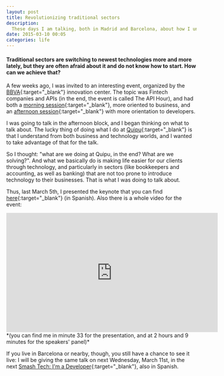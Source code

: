 ```yaml
---
layout: post
title: Revolutionizing traditional sectors
description:
  These days I am talking, both in Madrid and Barcelona, about how I understand the revolution of traditional sectors through technology.
date: 2015-03-10 00:05
categories: life
---
```


#### Traditional sectors are switching to newest technologies more and more lately, but they are often afraid about it and do not know how to start. How can we achieve that?

A few weeks ago, I was invited to an interesting event, organized by the [BBVA](https://www.bbva.es/particulares/index.jsp){:target="_blank"}
innovation center. The topic was Fintech companies and APIs (in the end, the event is called The API Hour), and had both a
[morning session](https://www.centrodeinnovacionbbva.com/eventos/evento-api-hour-fintech-api-hackers-sesion-de-manana){:target="_blank"},
more oriented to business, and an
[afternoon session](https://www.centrodeinnovacionbbva.com/eventos/evento-api-hour-fintech-api-hackers-sesion-de-tarde){:target="_blank"}
with more orientation to developers.

I was going to talk in the afternoon block, and I began thinking on what to talk about. The lucky thing of doing what I do at
[Quipu](https://getquipu.com/en){:target="_blank"} is that I understand from both business and technology worlds, and I wanted to take
advantage of that for the talk.

So I thought: "what are we doing at Quipu, in the end? What are we solving?". And what we basically do is making life easier for our clients
through technology, and particularly in sectors (like bookkeepers and accounting, as well as banking) that are not too prone to introduce
technology to their businesses. That is what I was doing to talk about.

Thus, last March 5th, I presented the keynote that you can find
[here](/files/api-hour-revolutionizing-traditional-sectors.pdf){:target="_blank"}
(in Spanish). Also there is a whole video for the event:

<iframe width="560" height="315" src="https://www.youtube.com/embed/UYh6pZ3xN28" frameborder="0" allowfullscreen class="youtube"></iframe>
*(you can find me in minute 33 for the presentation, and at 2 hours and 9 minutes for the speakers' panel)*

If you live in Barcelona or nearby, though, you still have a chance to see it live: I will be giving the same talk on next Wednesday,
March 11st, in the next [Smash Tech: I'm a Developer](http://smash-tech.com/developers/){:target="_blank"}, also in Spanish.

